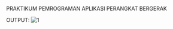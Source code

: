 PRAKTIKUM PEMROGRAMAN APLIKASI PERANGKAT BERGERAK

OUTPUT:
![1](https://user-images.githubusercontent.com/61041484/94426762-4816dc00-01b8-11eb-849e-784c10407fa1.png)
